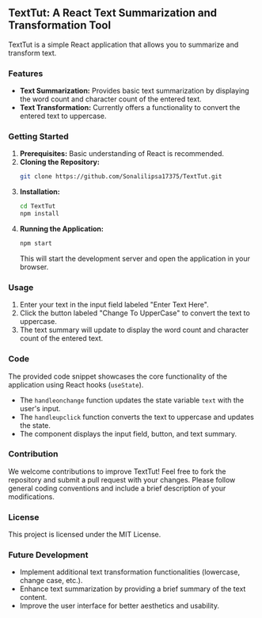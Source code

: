 ## TextTut: A React Text Summarization and Transformation Tool

TextTut is a simple React application that allows you to summarize and transform text. 

### Features

* **Text Summarization:** Provides basic text summarization by displaying the word count and character count of the entered text.
* **Text Transformation:** Currently offers a functionality to convert the entered text to uppercase. 

### Getting Started

1. **Prerequisites:** Basic understanding of React is recommended.
2. **Cloning the Repository:**
   ```bash
   git clone https://github.com/Sonalilipsa17375/TextTut.git
   ```
3. **Installation:**
   ```bash
   cd TextTut
   npm install
   ```
4. **Running the Application:**
   ```bash
   npm start
   ```
   This will start the development server and open the application in your browser.

### Usage

1. Enter your text in the input field labeled "Enter Text Here".
2. Click the button labeled "Change To UpperCase" to convert the text to uppercase.
3. The text summary will update to display the word count and character count of the entered text.

### Code

The provided code snippet showcases the core functionality of the application using React hooks (`useState`). 
* The `handleonchange` function updates the state variable `text` with the user's input.
* The `handleupclick` function converts the text to uppercase and updates the state.
* The component displays the input field, button, and text summary.

### Contribution

We welcome contributions to improve TextTut! Feel free to fork the repository and submit a pull request with your changes. Please follow general coding conventions and include a brief description of your modifications.

### License

This project is licensed under the MIT License.

### Future Development

* Implement additional text transformation functionalities (lowercase, change case, etc.).
* Enhance text summarization by providing a brief summary of the text content.
* Improve the user interface for better aesthetics and usability.
